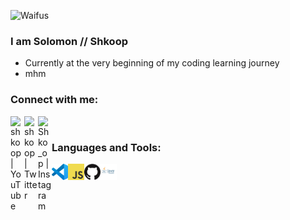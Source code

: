 ![Waifus](https://count.getloli.com/get/@shko-op?theme=rule34)

### I am Solomon // Shkoop
  
- Currently at the very beginning of my coding learning journey
- mhm

### Connect with me:

[<img align="left" alt="shkoop | YouTube" width="22px" src="https://cdn.jsdelivr.net/npm/simple-icons@v3/icons/youtube.svg" />][youtube]
[<img align="left" alt="shkoop | Twitter" width="22px" src="https://cdn.jsdelivr.net/npm/simple-icons@v3/icons/twitter.svg" />][twitter]
[<img align="left" alt="Shko_op | Instagram" width="22px" src="https://cdn.jsdelivr.net/npm/simple-icons@v3/icons/instagram.svg" />][instagram]

<br />

### Languages and Tools:

<img align="left" alt="Visual Studio Code" width="26px" src="https://raw.githubusercontent.com/github/explore/80688e429a7d4ef2fca1e82350fe8e3517d3494d/topics/visual-studio-code/visual-studio-code.png" />
<img align="left" alt="JavaScript" width="26px" src="https://raw.githubusercontent.com/github/explore/80688e429a7d4ef2fca1e82350fe8e3517d3494d/topics/javascript/javascript.png" />
<img align="left" alt="GitHub" width="26px" src="https://raw.githubusercontent.com/github/explore/78df643247d429f6cc873026c0622819ad797942/topics/github/github.png" />
<img align="left" alt="Java" width="26px" src="https://raw.githubusercontent.com/github/explore/80688e429a7d4ef2fca1e82350fe8e3517d3494d/topics/java/java.png" />

<br />

[youtube]: https://www.youtube.com/channel/UCZkqZgGH2-K2uMdr6NCZ28g
[twitter]: https://twitter.com/shkoop
[instagram]: https://www.instagram.com/Shko_op/
